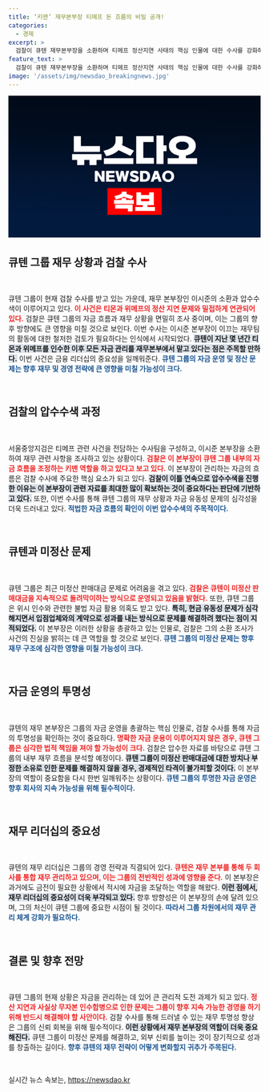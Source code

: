 ```yaml
---
title: ‘키맨’ 재무본부장 티메프 돈 흐름의 비밀 공개!
categories:
  - 경제
excerpt: >
  검찰이 큐텐 재무본부장을 소환하며 티메프 정산지연 사태의 핵심 인물에 대한 수사를 강화하고 있습니다. 티몬과 위메프에서의 자금 흐름과 미정산 문제의 실체가 드러날지 주목됩니다. 이 사태의 배경과 향후 결과에 대해 클릭해 확인해 보세요!
feature_text: >
  검찰이 큐텐 재무본부장을 소환하며 티메프 정산지연 사태의 핵심 인물에 대한 수사를 강화하고 있습니다. 티몬과 위메프에서의 자금 흐름과 미정산 문제의 실체가 드러날지 주목됩니다. 이 사태의 배경과 향후 결과에 대해 클릭해 확인해 보세요!
image: '/assets/img/newsdao_breakingnews.jpg'
---
```


<p><img src="/assets/img/newsdao_breakingnews.jpg" alt="firstkoreanews 속보" /></p>

<h2 data-ke-size="size26">큐텐 그룹 재무 상황과 검찰 수사</h2>

<p data-ke-size="size16">&nbsp;</p>

<p>큐텐 그룹이 현재 검찰 수사를 받고 있는 가운데, 재무 본부장인 이시준의 소환과 압수수색이 이루어지고 있다. <b><span style="color: #ee2323;">이 사건은 티몬과 위메프의 정산 지연 문제와 밀접하게 연관되어 있다.</span></b> 검찰은 큐텐 그룹의 자금 흐름과 재무 상황을 면밀히 조사 중이며, 이는 그룹의 향후 방향에도 큰 영향을 미칠 것으로 보인다. 이번 수사는 이시준 본부장이 이끄는 재무팀의 활동에 대한 철저한 검토가 필요하다는 인식에서 시작되었다. <b><span style="background-color: #21538527;">큐텐이 지난 몇 년간 티몬과 위메프를 인수한 이후 모든 자금 관리를 재무본부에서 맡고 있다는 점은 주목할 만하다.</span></b> 이번 사건은 금융 리더십의 중요성을 일깨워준다. <b><span style="color: #1a5490;">큐텐 그룹의 자금 운영 및 정산 문제는 향후 재무 및 경영 전략에 큰 영향을 미칠 가능성이 크다.</span></b> </p>

<p data-ke-size="size16">&nbsp;</p> 

<h2 data-ke-size="size26">검찰의 압수수색 과정</h2>

<p data-ke-size="size16">&nbsp;</p>

<p>서울중앙지검은 티메프 관련 사건을 전담하는 수사팀을 구성하고, 이시준 본부장을 소환하여 재무 관련 사항을 조사하고 있는 상황이다. <b><span style="color: #ee2323;">검찰은 이 본부장이 큐텐 그룹 내부의 자금 흐름을 조정하는 키맨 역할을 하고 있다고 보고 있다.</span></b> 이 본부장이 관리하는 자금의 흐름은 검찰 수사에 주요한 핵심 요소가 되고 있다. <b><span style="background-color: #21538527;">검찰이 이틀 연속으로 압수수색을 진행한 이유는 이 본부장이 관련 자료를 최대한 많이 확보하는 것이 중요하다는 판단에 기반하고 있다.</span></b> 또한, 이번 수사를 통해 큐텐 그룹의 재무 상황과 자금 유동성 문제의 심각성을 더욱 드러내고 있다. <b><span style="color: #1a5490;">적법한 자금 흐름의 확인이 이번 압수수색의 주목적이다.</span></b> </p>

<p data-ke-size="size16">&nbsp;</p> 

<h2 data-ke-size="size26">큐텐과 미정산 문제</h2>

<p data-ke-size="size16">&nbsp;</p>

<p>큐텐 그룹은 최근 미정산 판매대금 문제로 어려움을 겪고 있다. <b><span style="color: #ee2323;">검찰은 큐텐이 미정산 판매대금을 지속적으로 돌려막이하는 방식으로 운영되고 있음을 밝혔다.</span></b> 또한, 큐텐 그룹은 위시 인수와 관련한 불법 자금 활용 의혹도 받고 있다. <b><span style="background-color: #21538527;">특히, 현금 유동성 문제가 심각해지면서 입점업체와의 계약으로 성과를 내는 방식으로 문제를 해결하려 했다는 점이 지적되었다.</span></b> 이 본부장은 이러한 상황을 총괄하고 있는 인물로, 검찰은 그의 소환 조사가 사건의 진실을 밝히는 데 큰 역할을 할 것으로 보인다. <b><span style="color: #1a5490;">큐텐 그룹의 미정산 문제는 향후 재무 구조에 심각한 영향을 미칠 가능성이 크다.</span></b> </p>

<p data-ke-size="size16">&nbsp;</p> 

<h2 data-ke-size="size26">자금 운영의 투명성</h2>

<p data-ke-size="size16">&nbsp;</p>

<p>큐텐의 재무 본부장은 그룹의 자금 운영을 총괄하는 핵심 인물로, 검찰 수사를 통해 자금의 투명성을 확인하는 것이 중요하다. <b><span style="color: #ee2323;">명확한 자금 운용이 이루어지지 않은 경우, 큐텐 그룹은 심각한 법적 책임을 져야 할 가능성이 크다.</span></b> 검찰은 압수한 자료를 바탕으로 큐텐 그룹의 내부 재무 흐름을 분석할 예정이다. <b><span style="background-color: #21538527;">큐텐 그룹이 미정산 판매대금에 대한 방치나 부정한 소유로 인한 문제를 해결하지 않을 경우, 경제적인 타격이 불가피할 것이다.</span></b> 이 본부장의 역할이 중요함을 다시 한번 일깨워주는 상황이다. <b><span style="color: #1a5490;">큐텐 그룹의 투명한 자금 운영은 향후 회사의 지속 가능성을 위해 필수적이다.</span></b> </p>

<p data-ke-size="size16">&nbsp;</p>

<h2 data-ke-size="size26">재무 리더십의 중요성</h2>

<p data-ke-size="size16">&nbsp;</p>

<p>큐텐의 재무 리더십은 그룹의 경영 전략과 직결되어 있다. <b><span style="color: #ee2323;">큐텐은 재무 본부를 통해 두 회사를 통합 재무 관리하고 있으며, 이는 그룹의 전반적인 성과에 영향을 준다.</span></b> 이 본부장은 과거에도 금전이 필요한 상황에서 적시에 자금을 조달하는 역할을 해왔다. <b><span style="background-color: #21538527;">이런 점에서, 재무 리더십의 중요성이 더욱 부각되고 있다.</span></b> 향후 방향성은 이 본부장의 손에 달려 있으며, 그의 처신이 큐텐 그룹에 중요한 시점이 될 것이다. <b><span style="color: #1a5490;">따라서 그룹 차원에서의 재무 관리 체계 강화가 필요하다.</span></b> </p>

<p data-ke-size="size16">&nbsp;</p>

<h2 data-ke-size="size26">결론 및 향후 전망</h2>

<p data-ke-size="size16">&nbsp;</p>

<p>큐텐 그룹의 현재 상황은 자금을 관리하는 데 있어 큰 관리적 도전 과제가 되고 있다. <b><span style="color: #ee2323;">정산 지연과 사실상 무자본 인수합병으로 인한 문제는 그룹이 향후 지속 가능한 경영을 하기 위해 반드시 해결해야 할 사안이다.</span></b> 검찰 수사를 통해 드러낼 수 있는 재무 투명성 향상은 그룹의 신뢰 회복을 위해 필수적이다. <b><span style="background-color: #21538527;">이런 상황에서 재무 본부장의 역할이 더욱 중요해진다.</span></b> 큐텐 그룹이 미정산 문제를 해결하고, 외부 신뢰를 높이는 것이 장기적으로 성과를 창출하는 길이다. <b><span style="color: #1a5490;">향후 큐텐의 재무 전략이 어떻게 변화할지 귀추가 주목된다.</span></b> </p>

<p data-ke-size="size16">&nbsp;</p>
실시간 뉴스 속보는, <a href="https://newsdao.kr" rel="dofollow">https://newsdao.kr</a>


